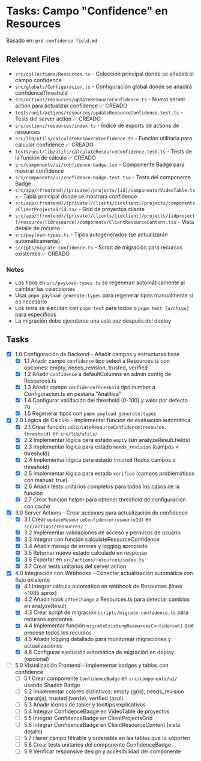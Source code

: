 # Tasks: Campo "Confidence" en Resources

Basado en: `prd-confidence-field.md`

## Relevant Files

- `src/collections/Resources.ts` - Colección principal donde se añadirá el campo confidence
- `src/globals/Configuracion.ts` - Configuración global donde se añadirá confidenceThreshold
- `src/actions/resources/updateResourceConfidence.ts` - Nuevo server action para actualizar confidence ✅ CREADO
- `tests/unit/actions/resources/updateResourceConfidence.test.ts` - Tests del server action ✅ CREADO
- `src/actions/resources/index.ts` - Índice de exports de actions de resources
- `src/lib/utils/calculateResourceConfidence.ts` - Función utilitaria para calcular confidence ✅ CREADO
- `tests/unit/lib/utils/calculateResourceConfidence.test.ts` - Tests de la función de cálculo ✅ CREADO
- `src/components/ui/confidence-badge.tsx` - Componente Badge para mostrar confidence
- `src/components/ui/confidence-badge.test.tsx` - Tests del componente Badge
- `src/app/(frontend)/(private)/projects/[id]/components/VideoTable.tsx` - Tabla principal donde se mostrará confidence
- `src/app/(frontend)/(private)/clients/[idclient]/projects/components/ClientProjectsGrid.tsx` - Grid de proyectos cliente
- `src/app/(frontend)/(private)/clients/[idclient]/projects/[idproject]/resource/[idresource]/components/ClientResourceContent.tsx` - Vista detalle de recurso
- `src/payload-types.ts` - Tipos autogenerados (se actualizarán automáticamente)
- `scripts/migrate-confidence.ts` - Script de migración para recursos existentes ✅ CREADO

### Notes

- Los tipos en `src/payload-types.ts` se regeneran automáticamente al cambiar las colecciones
- Usar `pnpm payload generate:types` para regenerar tipos manualmente si es necesario
- Los tests se ejecutan con `pnpm test` para todos o `pnpm test [archivo]` para específicos
- La migración debe ejecutarse una sola vez después del deploy

## Tasks

- [x] 1.0 Configuración de Backend - Añadir campos y estructuras base
  - [x] 1.1 Añadir campo `confidence` tipo select a Resources.ts con opciones: empty, needs_revision, trusted, verified
  - [x] 1.2 Añadir `confidence` a defaultColumns en admin config de Resources.ts
  - [x] 1.3 Añadir campo `confidenceThreshold` tipo number a Configuracion.ts en pestaña "Analítica"
  - [x] 1.4 Configurar validación del threshold (0-100) y valor por defecto 70
  - [x] 1.5 Regenerar tipos con `pnpm payload generate:types`

- [x] 2.0 Lógica de Cálculo - Implementar función de evaluación automática
  - [x] 2.1 Crear función `calculateResourceConfidence(resource, threshold)` en `src/lib/utils/`
  - [x] 2.2 Implementar lógica para estado `empty` (sin analyzeResult.fields)
  - [x] 2.3 Implementar lógica para estado `needs_revision` (campos < threshold)
  - [x] 2.4 Implementar lógica para estado `trusted` (todos campos ≥ threshold)
  - [x] 2.5 Implementar lógica para estado `verified` (campos problemáticos con manual: true)
  - [x] 2.6 Añadir tests unitarios completos para todos los casos de la función
  - [x] 2.7 Crear función helper para obtener threshold de configuración con cache

- [x] 3.0 Server Actions - Crear acciones para actualización de confidence
  - [x] 3.1 Crear `updateResourceConfidence(resourceId)` en `src/actions/resources/`
  - [x] 3.2 Implementar validaciones de acceso y permisos de usuario
  - [x] 3.3 Integrar con función calculateResourceConfidence
  - [x] 3.4 Añadir manejo de errores y logging apropiado
  - [x] 3.5 Retornar nuevo estado calculado en response
  - [x] 3.6 Exportar en `src/actions/resources/index.ts`
  - [x] 3.7 Crear tests unitarios del server action

- [x] 4.0 Integración con Webhooks - Conectar actualización automática con flujo existente
  - [x] 4.1 Integrar cálculo automático en webhook de Resources (línea ~1085 aprox)
  - [x] 4.2 Añadir hook `afterChange` a Resources.ts para detectar cambios en analyzeResult
  - [x] 4.3 Crear script de migración `scripts/migrate-confidence.ts` para recursos existentes
  - [x] 4.4 Implementar función `migrateExistingResourcesConfidence()` que procese todos los recursos
  - [x] 4.5 Añadir logging detallado para monitorear migraciones y actualizaciones
  - [x] 4.6 Configurar ejecución automática de migración en deploy (opcional)

- [ ] 5.0 Visualización Frontend - Implementar badges y tablas con confidence
  - [ ] 5.1 Crear componente `ConfidenceBadge` en `src/components/ui/` usando Shadcn Badge
  - [ ] 5.2 Implementar colores distintivos: empty (gris), needs_revision (naranja), trusted (verde), verified (azul)
  - [ ] 5.3 Añadir iconos de tabler y tooltips explicativos
  - [ ] 5.4 Integrar ConfidenceBadge en VideoTable de proyectos
  - [ ] 5.5 Integrar ConfidenceBadge en ClientProjectsGrid
  - [ ] 5.6 Integrar ConfidenceBadge en ClientResourceContent (vista detalle)
  - [ ] 5.7 Hacer campo filtrable y ordenable en las tablas que lo soporten
  - [ ] 5.8 Crear tests unitarios del componente ConfidenceBadge
  - [ ] 5.9 Verificar responsive design y accesibilidad del componente
